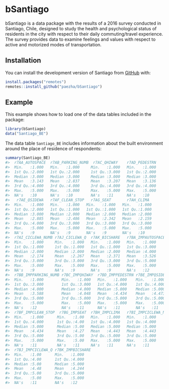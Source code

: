 
<!-- README.md is generated from README.Rmd. Please edit that file -->

# bSantiago

<!-- badges: start -->
<!-- badges: end -->

bSantiago is a data package with the results of a 2016 survey conducted
in Santiago, Chile, designed to study the health and psychological
status of residents in the city with respect to their daily
commuting/travel experience. The survey provides data to examine
feelings and values with respect to active and motorized modes of
transportation.

## Installation

You can install the development version of Santiago from
[GitHub](https://github.com/) with:

``` r
install.packages("remotes")
remotes::install_github("paezha/bSantiago")
```

## Example

This example shows how to load one of the data tables included in the
package:

``` r
library(bSantiago)
data("Santiago_BE")
```

The data table `Santiago_BE` includes information about the built
environment around the place of residence of respondents:

``` r
summary(Santiago_BE)
#>  r7AA_AUTOSPACE  r7AB_PARKING_NUMB  r7AC_QHIWAY    r7AD_PEDESTRN  
#>  Min.   :1.000   Min.   :1.000     Min.   :1.000   Min.   :1.000  
#>  1st Qu.:2.000   1st Qu.:2.000     1st Qu.:3.000   1st Qu.:2.000  
#>  Median :3.000   Median :3.000     Median :3.000   Median :3.000  
#>  Mean   :3.143   Mean   :2.837     Mean   :3.207   Mean   :3.136  
#>  3rd Qu.:4.000   3rd Qu.:4.000     3rd Qu.:4.000   3rd Qu.:4.000  
#>  Max.   :5.000   Max.   :5.000     Max.   :5.000   Max.   :5.000  
#>  NA's   :10      NA's   :10        NA's   :11      NA's   :10     
#>   r7AE_QSIDEWA   r7AF_CLEAN_STOP   r7AG_SEAT       r7AH_CLIMA   
#>  Min.   :1.000   Min.   :1.000   Min.   :1.000   Min.   :1.000  
#>  1st Qu.:2.000   1st Qu.:1.000   1st Qu.:1.000   1st Qu.:1.000  
#>  Median :3.000   Median :2.000   Median :2.000   Median :2.000  
#>  Mean   :2.885   Mean   :2.486   Mean   :2.342   Mean   :2.159  
#>  3rd Qu.:4.000   3rd Qu.:3.000   3rd Qu.:3.000   3rd Qu.:3.000  
#>  Max.   :5.000   Max.   :5.000   Max.   :5.000   Max.   :5.000  
#>  NA's   :9       NA's   :9       NA's   :9       NA's   :10     
#>  r7AI_CICLEWA_NUMB r7AJ_CICLEWA_Q  r7AK_BICSHARE   r7BA_IMPAUTOSPACE
#>  Min.   :1.000     Min.   :1.000   Min.   :1.000   Min.   :1.000    
#>  1st Qu.:1.000     1st Qu.:1.000   1st Qu.:1.000   1st Qu.:3.000    
#>  Median :2.000     Median :2.000   Median :2.000   Median :4.000    
#>  Mean   :2.174     Mean   :2.267   Mean   :2.371   Mean   :3.526    
#>  3rd Qu.:3.000     3rd Qu.:3.000   3rd Qu.:3.000   3rd Qu.:5.000    
#>  Max.   :5.000     Max.   :5.000   Max.   :5.000   Max.   :5.000    
#>  NA's   :9         NA's   :9       NA's   :9       NA's   :12       
#>  r7BB_IMPPARKING_NUMB r7BC_IMPQHIWAY  r7BD_IMPPEDESTRN r7BE_IMPQSIDEWA
#>  Min.   :1.000        Min.   :1.000   Min.   :1.000    Min.   :1.000  
#>  1st Qu.:3.000        1st Qu.:3.000   1st Qu.:4.000    1st Qu.:4.000  
#>  Median :4.000        Median :4.000   Median :5.000    Median :5.000  
#>  Mean   :3.588        Mean   :4.048   Mean   :4.434    Mean   :4.473  
#>  3rd Qu.:5.000        3rd Qu.:5.000   3rd Qu.:5.000    3rd Qu.:5.000  
#>  Max.   :5.000        Max.   :5.000   Max.   :5.000    Max.   :5.000  
#>  NA's   :12           NA's   :11      NA's   :11       NA's   :11     
#>  r7BF_IMPCLEAN_STOP  r7BG_IMPSEAT  r7BH_IMPCLIMA   r7BI_IMPCICLEWA_NUMB
#>  Min.   :1.000      Min.   :1.00   Min.   :1.000   Min.   :1.000       
#>  1st Qu.:4.000      1st Qu.:4.00   1st Qu.:4.000   1st Qu.:4.000       
#>  Median :5.000      Median :5.00   Median :5.000   Median :5.000       
#>  Mean   :4.434      Mean   :4.27   Mean   :4.443   Mean   :4.443       
#>  3rd Qu.:5.000      3rd Qu.:5.00   3rd Qu.:5.000   3rd Qu.:5.000       
#>  Max.   :5.000      Max.   :5.00   Max.   :5.000   Max.   :5.000       
#>  NA's   :11         NA's   :11     NA's   :11      NA's   :11          
#>  r7BJ_IMPCICLEWA_Q r7BK_IMPBICSHARE
#>  Min.   :1.00      Min.   :1.000   
#>  1st Qu.:4.00      1st Qu.:4.000   
#>  Median :5.00      Median :5.000   
#>  Mean   :4.48      Mean   :4.244   
#>  3rd Qu.:5.00      3rd Qu.:5.000   
#>  Max.   :5.00      Max.   :5.000   
#>  NA's   :11        NA's   :12
```
